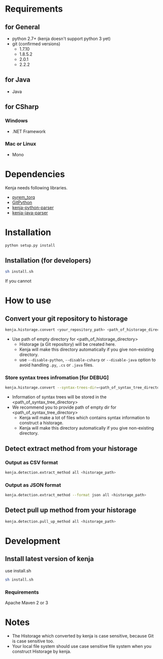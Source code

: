 # Requirements

## for General
- python 2.7+ (kenja doesn't support python 3 yet)
- git (confirmed versions)
    - 1.7.10
    - 1.8.5.2
    - 2.0.1
    - 2.2.2

## for Java 
- Java

## for CSharp
### Windows
- .NET Framework

### Mac or Linux
- Mono

# Dependencies
Kenja needs following libraries.

- [pyrem_torq](https://github.com/tos-kamiya/pyrem_torq)
- [GitPython](https://github.com/gitpython-developers/GitPython/)
- [kenja-python-parser](https://github.com/sdlab-naist/kenja-python-parser/)
- [kenja-java-parser](https://github.com/niyaton/kenja-java-parser/)

# Installation

```sh
python setup.py install
```

## Installation (for developers)

```sh
sh install.sh
```

If you cannot 

# How to use

## Convert your git repository to historage
```sh
kenja.historage.convert <your_repository_path> <path_of_historage_directory> <path_of_syntax_tree_directory>
```

- Use path of empty directory for \<path_of_historage_directory\>
    - Historage (a Git repository) will be created here.
    - Kenja will make this directory automatically if you give non-existing directory.
    - use `--disable-python`, `--disable-csharp` or `--disable-java` option to avoid handling `.py`, `.cs` or `.java` files.

### Store syntax trees infromation [for DEBUG]
```sh
kenja.historage.convert --syntax-trees-dir=<path_of_syntax_tree_directory> <your_repository_path> <path_of_historage_directory> 
```

- Information of syntax trees will be stored in the \<path_of_syntax_tree_directory\>
- We recommend you to provide path of empty dir for \<path_of_syntax_tree_directory\>
    - Kenja will make a lot of files which contains syntax information to construct a historage.
    - Kenja will make this directory automatically if you give non-existing directory.


## Detect extract method from your historage

### Output as CSV format
```sh
kenja.detection.extract_method all <historage_path>
```

### Output as JSON format
```sh
kenja.detection.extract_method --format json all <historage_path>
```

## Detect pull up method from your historage
```sh
kenja.detection.pull_up_method all <historage_path>
```

# Development
## Install latest version of kenja
use install.sh

```sh
sh install.sh
```

### Requirements
Apache Maven 2 or 3

# Notes
- The Historage which converted by kenja is case sensitive, because Git is case sensitive too.
- Your local file system should use case sensitive file system when you construct Historage by kenja.
